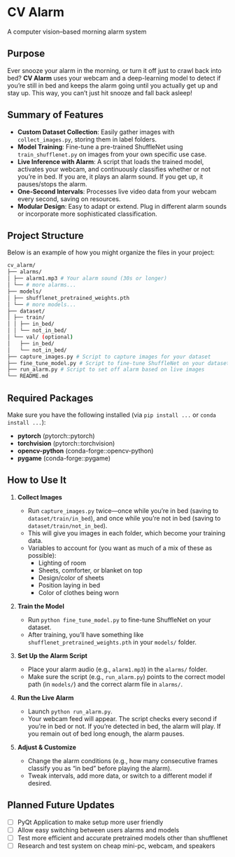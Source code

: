 # CV Alarm
A computer vision–based morning alarm system

## Purpose
Ever snooze your alarm in the morning, or turn it off just to crawl back into bed? **CV Alarm** uses your webcam and a deep-learning model to detect if you’re still in bed and keeps the alarm going until you actually get up and stay up. This way, you can’t just hit snooze and fall back asleep!

## Summary of Features
- **Custom Dataset Collection**: Easily gather images with `collect_images.py`, storing them in label folders.
- **Model Training**: Fine-tune a pre-trained ShuffleNet using `train_shufflenet.py` on images from your own specific use case.
- **Live Inference with Alarm**: A script that loads the trained model, activates your webcam, and continuously classifies whether or not you’re in bed. If you are, it plays an alarm sound. If you get up, it pauses/stops the alarm.
- **One-Second Intervals**: Processes live video data from your webcam every second, saving on resources.
- **Modular Design**: Easy to adapt or extend. Plug in different alarm sounds or incorporate more sophisticated classification.

## Project Structure
Below is an example of how you might organize the files in your project:

```bash
cv_alarm/ 
├── alarms/
│ ├── alarm1.mp3 # Your alarm sound (30s or longer)
│ └── # more alarms...
├── models/ 
│ ├── shufflenet_pretrained_weights.pth
│ └── # more models... 
├── dataset/
│ ├── train/
│ │ ├── in_bed/
│ │ └── not_in_bed/
│ └── val/ (optional)
│   ├── in_bed/ 
│   └── not_in_bed/
├── capture_images.py # Script to capture images for your dataset 
├── fine_tune_model.py # Script to fine-tune ShuffleNet on your dataset 
├── run_alarm.py # Script to set off alarm based on live images 
└── README.md 
```

## Required Packages
Make sure you have the following installed (via `pip install ...` or `conda install ...`):
- **pytorch** (pytorch::pytorch)
- **torchvision** (pytorch::torchvision)
- **opencv-python** (conda-forge::opencv-python)
- **pygame** (conda-forge::pygame)

## How to Use It
1. **Collect Images**  
   - Run `capture_images.py` twice—once while you’re in bed (saving to `dataset/train/in_bed`), and once while you’re not in bed (saving to `dataset/train/not_in_bed`).  
   - This will give you images in each folder, which become your training data.
   - Variables to account for (you want as much of a mix of these as possible):
        - Lighting of room
        - Sheets, comforter, or blanket on top
        - Design/color of sheets
        - Position laying in bed
        - Color of clothes being worn 

2. **Train the Model**  
   - Run `python fine_tune_model.py` to fine-tune ShuffleNet on your dataset.  
   - After training, you’ll have something like `shufflenet_pretrained_weights.pth` in your `models/` folder.

3. **Set Up the Alarm Script**  
   - Place your alarm audio (e.g., `alarm1.mp3`) in the `alarms/` folder.  
   - Make sure the script (e.g., `run_alarm.py`) points to the correct model path (in `models/`) and the correct alarm file in `alarms/`.

4. **Run the Live Alarm**  
   - Launch `python run_alarm.py`.  
   - Your webcam feed will appear. The script checks every second if you’re in bed or not. If you’re detected in bed, the alarm will play. If you remain out of bed long enough, the alarm pauses.

5. **Adjust & Customize**  
   - Change the alarm conditions (e.g., how many consecutive frames classify you as “in bed” before playing the alarm).  
   - Tweak intervals, add more data, or switch to a different model if desired.

## Planned Future Updates
- [ ] PyQt Application to make setup more user friendly
- [ ] Allow easy switching between users alarms and models
- [ ] Test more efficient and accurate pretrained models other than shufflenet
- [ ] Research and test system on cheap mini-pc, webcam, and speakers
